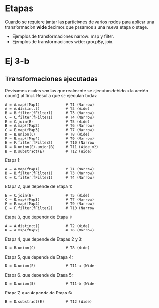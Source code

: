 # Etapas

Cuando se requiere juntar las particiones de varios nodos para aplicar una transformación <b>wide</b> decimos que pasamos a una nueva etapa o stage.

- Ejemplos de transformaciones narrow: map y filter.
- Ejemplos de transformaciones wide: groupBy, join.

# Ej 3-b

## Transformaciones ejecutadas
Revisamos cuales son las que realmente se ejecutan debido a la acción count() al final. Resulta que se ejecutan todas:

    A = A.map(fMap1)            # T1 (Narrow)
    A = A.distinct()            # T2 (Wide)
    B = B.filter(fFilter1)      # T3 (Narrow)
    C = C.filter(fFilter1)      # T4 (Narrow)
    E = C.join(B)               # T5 (Wide)
    B = A.map(fMap2)            # T6 (Narrow)
    C = E.map(fMap3)            # T7 (Narrow)
    D = B.union(C)              # T8 (Wide)
    F = E.map(fMap4)            # T9 (Narrow)
    E = F.filter(fFilter2)      # T10 (Narrow)
    D = D.union(E).union(B)     # T11 (Wide x2)
    B = D.substract(E)          # T12 (Wide)

Etapa 1:

    A = A.map(fMap1)            # T1 (Narrow)
    B = B.filter(fFilter1)      # T3 (Narrow)
    C = C.filter(fFilter1)      # T4 (Narrow)

Etapa 2, que depende de Etapa 1:

    E = C.join(B)               # T5 (Wide)
    C = E.map(fMap3)            # T7 (Narrow)
    F = E.map(fMap4)            # T9 (Narrow)
    E = F.filter(fFilter2)      # T10 (Narrow)

Etapa 3, que depende de Etapa 1:

    A = A.distinct()            # T2 (Wide)
    B = A.map(fMap2)            # T6 (Narrow)

Etapa 4, que depende de Etapas 2 y 3:

    D = B.union(C)              # T8 (Wide)

Etapa 5, que depende de Etapa 4:

    D = D.union(E)              # T11-a (Wide)

Etapa 6, que depende de Etapa 5:

    D = D.union(B)              # T11-b (Wide)

Etapa 7, que depende de Etapa 6:

    B = D.substract(E)          # T12 (Wide)
